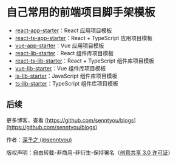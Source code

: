# 自己常用的前端项目脚手架模板

- [react-app-starter](https://github.com/senntyou/react-app-starter)：React 应用项目模板
- [react-ts-app-starter](https://github.com/senntyou/react-ts-app-starter)：React + TypeScript 应用项目模板
- [vue-app-starter](https://github.com/senntyou/vue-app-starter)：Vue 应用项目模板
- [react-lib-starter](https://github.com/senntyou/react-lib-starter)：React 组件库项目模板
- [react-ts-lib-starter](https://github.com/senntyou/react-ts-lib-starter)：React + TypeScript 组件库项目模板
- [vue-lib-starter](https://github.com/senntyou/vue-lib-starter)：Vue 组件库项目模板
- [js-lib-starter](https://github.com/senntyou/js-lib-starter)：JavaScript 组件库项目模板
- [ts-lib-starter](https://github.com/senntyou/ts-lib-starter)：TypeScript 组件库项目模板

## 后续

更多博客，查看 [https://github.com/senntyou/blogs](https://github.com/senntyou/blogs)

作者：[深予之 (@senntyou)](https://github.com/senntyou)

版权声明：自由转载-非商用-非衍生-保持署名（[创意共享 3.0 许可证](https://creativecommons.org/licenses/by-nc-nd/3.0/deed.zh)）
